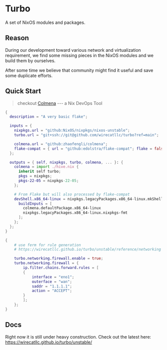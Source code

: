 # Turbo

A set of NixOS modules and packages.

## Reason

During our development toward various network and virtualization requirement, we find some missing pieces in the NixOS modules and we build them by ourselves.

After some time we believe that community might find it useful and save some duplicate efforts.

## Quick Start

> checkout [Colmena](https://github.com/zhaofengli/colmena) --- a Nix DevOps Tool

```flake.nix
{
  description = "A very basic flake";

  inputs = {
    nixpkgs.url = "github:NixOS/nixpkgs/nixos-unstable";
    turbo.url = "git+ssh://git@github.com/wirecatllc/turbo?ref=main";

    colmena.url = "github:zhaofengli/colmena";
    flake-compat = { url = "github:edolstra/flake-compat"; flake = false; };
  };

  outputs = { self, nixpkgs, turbo, colmena, ... }: {
    colmena = import ./hive.nix {
      inherit self turbo;
      pkgs = nixpkgs;
      pkgs-22-05 = nixpkgs-22-05;
    };

    # From Flake but will also processed by flake-compat
    devShell.x86_64-linux = nixpkgs.legacyPackages.x86_64-linux.mkShell {
      buildInputs = [
        colmena.defaultPackage.x86_64-linux
        nixpkgs.legacyPackages.x86_64-linux.nixpkgs-fmt
      ];
    };
  };
}
```

```configuration.nix
{
    # use ferm for rule generation
    # https://wirecatllc.github.io/turbo/unstable/reference/networking html#turbonetworkingfirewallenable

    turbo.networking.firewall.enable = true;
    turbo.networking.firewall = {
        ip.filter.chains.forward.rules = [
        {
            interface = "eno1";
            outerface = "wan";
            saddr = "1.1.1.1";
            action = "ACCEPT";
        }
        ];
    };
}
```

## Docs

Right now it is still under heavy construction. Check out the latest here: https://wirecatllc.github.io/turbo/unstable/
